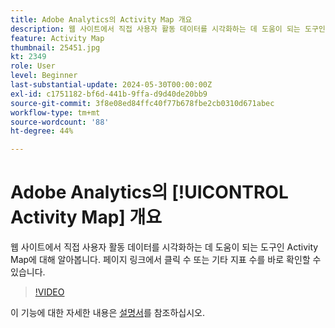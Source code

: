 ```yaml
---
title: Adobe Analytics의 Activity Map 개요
description: 웹 사이트에서 직접 사용자 활동 데이터를 시각화하는 데 도움이 되는 도구인 Activity Map에 대해 알아봅니다. 페이지 링크에서 클릭 수 또는 기타 지표 수를 바로 확인할 수 있습니다.
feature: Activity Map
thumbnail: 25451.jpg
kt: 2349
role: User
level: Beginner
last-substantial-update: 2024-05-30T00:00:00Z
exl-id: c1751182-bf6d-441b-9ffa-d9d40de20bb9
source-git-commit: 3f8e08ed84ffc40f77b678fbe2cb0310d671abec
workflow-type: tm+mt
source-wordcount: '88'
ht-degree: 44%

---
```


# Adobe Analytics의 [!UICONTROL Activity Map] 개요

웹 사이트에서 직접 사용자 활동 데이터를 시각화하는 데 도움이 되는 도구인 Activity Map에 대해 알아봅니다. 페이지 링크에서 클릭 수 또는 기타 지표 수를 바로 확인할 수 있습니다.

>[!VIDEO](https://video.tv.adobe.com/v/25451/?quality=12&learn=on)

이 기능에 대한 자세한 내용은 [설명서](https://experienceleague.adobe.com/en/docs/analytics/analyze/activity-map/activity-map)를 참조하십시오.
